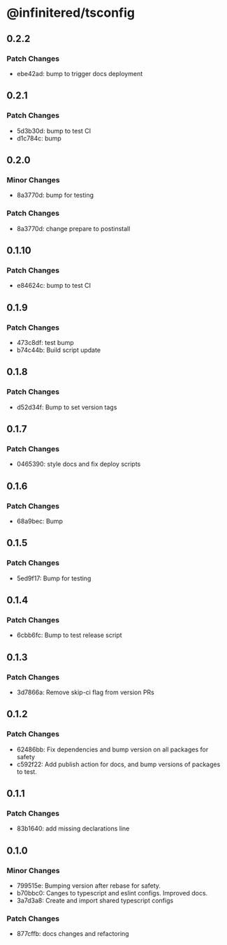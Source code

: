# @infinitered/tsconfig

## 0.2.2

### Patch Changes

- ebe42ad: bump to trigger docs deployment

## 0.2.1

### Patch Changes

- 5d3b30d: bump to test CI
- d1c784c: bump

## 0.2.0

### Minor Changes

- 8a3770d: bump for testing

### Patch Changes

- 8a3770d: change prepare to postinstall

## 0.1.10

### Patch Changes

- e84624c: bump to test CI

## 0.1.9

### Patch Changes

- 473c8df: test bump
- b74c44b: Build script update

## 0.1.8

### Patch Changes

- d52d34f: Bump to set version tags

## 0.1.7

### Patch Changes

- 0465390: style docs and fix deploy scripts

## 0.1.6

### Patch Changes

- 68a9bec: Bump

## 0.1.5

### Patch Changes

- 5ed9f17: Bump for testing

## 0.1.4

### Patch Changes

- 6cbb6fc: Bump to test release script

## 0.1.3

### Patch Changes

- 3d7866a: Remove skip-ci flag from version PRs

## 0.1.2

### Patch Changes

- 62486bb: Fix dependencies and bump version on all packages for safety
- c592f22: Add publish action for docs, and bump versions of packages to test.

## 0.1.1

### Patch Changes

- 83b1640: add missing declarations line

## 0.1.0

### Minor Changes

- 799515e: Bumping version after rebase for safety.
- b70bbc0: Canges to typescript and eslint configs. Improved docs.
- 3a7d3a8: Create and import shared typescript configs

### Patch Changes

- 877cffb: docs changes and refactoring

